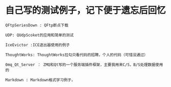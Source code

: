 自己写的测试例子，记下便于遗忘后回忆
===========
    QFtpSeriesDown : QFtp断点下载

    UDP: QUdpScoket的应用和简单的测试

    IceEvictor :ICE逐出器使用的例子

    ThoughtWorks: ThoughtWorks拉勾只看代码的招聘，个人的代码（可惜没通过）
    
    0mq_Qt_Server ： ZMQ和Qt写的一个服务端插件框架，主要我用来C/S，B/S处理数据使用的
    
    Markdown : Markdown格式学习例子，